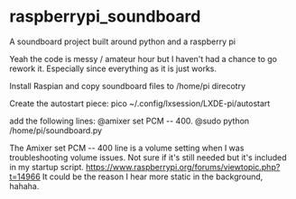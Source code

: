 # raspberrypi_soundboard
A soundboard project built around python and a raspberry pi

Yeah the code is messy / amateur hour but I haven't had a chance to go rework it. Especially since everything as it is just works.

Install Raspian and copy soundboard files to /home/pi direcotry

Create the autostart piece:
pico ~/.config/lxsession/LXDE-pi/autostart

add the following lines:
@amixer set PCM -- 400.
@sudo python /home/pi/soundboard.py

The Amixer set PCM -- 400 line is a volume setting when I was troubleshooting volume issues. Not sure if it's still needed but it's included in my startup script. https://www.raspberrypi.org/forums/viewtopic.php?t=14966
It could be the reason I hear more static in the background,  hahaha.
